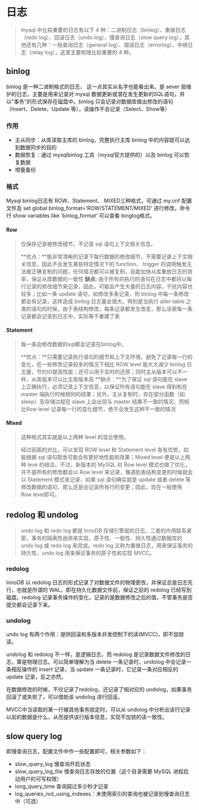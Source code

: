 # 日志

> mysql 中比较重要的日志有以下 4 种：二进制日志（binlog）、重做日志（redo log）、回滚日志（undo log）、慢查询日志（slow query log），其他还有几种：一般查询日志（general log）、错误日志（errorlog）、中继日志（relay log），这里主要梳理比较重要的 4 种。

## binlog

binlog 是一种二进制格式的日志， 这一点其实从名字也能看出来。是 sever 层维护的日志，主要是用来记录对 mysql 数据更新或潜在发生更新的SQL语句，并以"事务"的形式保存在磁盘中。binlog 只会记录对数据库做出修改的语句（Insert、Delete、Update 等），读操作不会记录（Select、Show等）

### 作用

* 主从同步：从库读取主库的 binlog，完整执行主库 binlog 中的内容就可以达到数据同步的目的
* 数据恢复：通过 mysqlbinlog 工具（mysql官方提供的）以及 binlog 可以恢复数据
* 增量备份

### 格式

Mysql binlog日志有 ROW、Statement、 MiXED三种格式，可通过 my.cnf 配置文件及 set global binlog_format='ROW/STATEMENT/MIXED' 进行修改，命令行 show variables like 'binlog_format' 可以查看 binglog格式。

#### Row

> 仅保存记录被修改细节，不记录 sql 语句上下文相关信息。
>
> **优点：**能非常清晰的记录下每行数据的修改细节，不需要记录上下文相关信息，因此不会发生某些特定情况下的 function、 trigger 的调用触发无法被正确复制的问题，任何情况都可以被复制，且能加快从库重放日志的效率，保证从库数据的一致性
> **缺点:**  由于所有的执行的语句在日志中都将以每行记录的修改细节来记录，因此，可能会产生大量的日志内容，干扰内容也较多；比如一条 update 语句，如修改多条记录，则 binlog 中每一条修改都会有记录，这样造成 binlog 日志量会很大，特别是当执行 alter table 之类的语句的时候，由于表结构修改，每条记录都发生改变，那么该表每一条记录都会记录到日志中，实际等于重建了表

#### Statement

> 每一条会修改数据的sql都会记录在binlog中。
>
> **优点：**只需要记录执行语句的细节和上下文环境，避免了记录每一行的变化，在一些修改记录较多的情况下相比 ROW level 能大大减少 binlog 日志量，节约IO提高性能；还可以用于实时的还原；同时主从版本可以不一样，从库版本可以比主库版本高
> **缺点：**为了保证 sql 语句能在 slave 上正确执行，必须记录上下文信息，以保证所有语句能在 slave 得到和在 master 端执行时候相同的结果；另外，主从复制时，存在部分函数（如 sleep）及存储过程在 slave 上会出现与 master 结果不一致的情况，而相比Row level 记录每一行的变化细节，绝不会发生这种不一致的情况

#### Mixed

> 这种格式其实就是以上两种 level 的混合使用。
>
> 经过前面的对比，可以发现 ROW level 和 Statement level 各有优势，如能根据 sql 语句取舍可能会有更好地性能和效果；Mixed level 便是以上两种 leve 的结合。不过，新版本的 MySQL 对 Row level 模式也做了优化，并不是所有的修改都会以 Row level 来记录，像遇到表结构变更的时候就会以 Statement 模式来记录，如果 sql 语句确实就是 update 或者 delete 等修改数据的语句，那么还是会记录所有行的变更；因此，现在一般使用 Row level即可。

## redolog 和 undolog

> undo log 和 redo log 都是 InnoDB 存储引擎层的日志。二者的作用联系紧密，事务的隔离性由锁来实现，原子性、一致性、持久性通过数据库的 undo log 或 redo log 来完成。redo log 又称为重做日志，用来保证事务的持久性，undo log 用来保证事务的原子性和实现 MVCC。

### redolog

InnoDB 以 redolog 日志的形式记录了对数据文件的物理更改，并保证总是日志先行，也就是所谓的 WAL，即在持久化数据文件前，保证之前的 redolog 已经写到磁盘。redolog 记录事务操作的变化，记录的是数据修改之后的值，不管事务是否提交都会记录下来。

### undolog

undo log 有两个作用：提供回滚和多版本并发控制下的读(MVCC)，即不加锁读。

undolog 和 redolog 不一样，是逻辑日志，而 redolog 是记录数据文件修改的日志，算是物理日志。可以简单理解为当 delete 一条记录时，undolog 中会记录一条相反操作的 insert 记录，当 update 一条记录时，它记录一条对应相反的 update 记录，反之亦然。

在数据修改的时候，不仅记录了redolog，还记录了相对应的 undolog，如果事务回滚了或失败了，可以借助该 undolog 进行回滚。

MVCC中当读取的某一行被其他事务锁定时，可以从 undolog 中分析出该行记录以前的数据是什么，从而提供该行版本信息，实现不加锁的读一致性。

## slow query log

即慢查询日志，配置文件中作一些配置即可，相关参数如下：

- slow_query_log 慢查询开启状态
- slow_query_log_file 慢查询日志存放的位置（这个目录需要 MySQL 进程启动用户的可写权限）
- long_query_time 查询超过多少秒才记录
- log_queries_not_using_indexes：未使用索引的查询也被记录到慢查询日志中（可选）